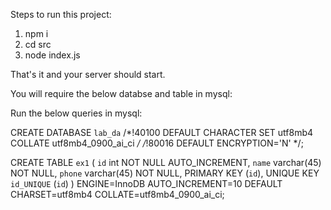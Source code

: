 Steps to run this project:

1. npm i
2. cd src
3. node index.js

That's it and your server should start.

You will require the below databse and table in mysql:

Run the below queries in mysql:

CREATE DATABASE `lab_da` /*!40100 DEFAULT CHARACTER SET utf8mb4 COLLATE utf8mb4_0900_ai_ci */ /*!80016 DEFAULT ENCRYPTION='N' */;

CREATE TABLE `ex1` (
  `id` int NOT NULL AUTO_INCREMENT,
  `name` varchar(45) NOT NULL,
  `phone` varchar(45) NOT NULL,
  PRIMARY KEY (`id`),
  UNIQUE KEY `id_UNIQUE` (`id`)
) ENGINE=InnoDB AUTO_INCREMENT=10 DEFAULT CHARSET=utf8mb4 COLLATE=utf8mb4_0900_ai_ci;


